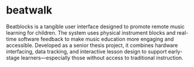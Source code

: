 # beatwalk
Beatblocks is a tangible user interface designed to promote remote music learning for children. The system uses physical instrument blocks and real-time software feedback to make music education more engaging and accessible. Developed as a senior thesis project, it combines hardware interfacing, data tracking, and interactive lesson design to support early-stage learners—especially those without access to traditional instruction.
